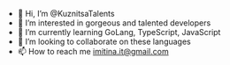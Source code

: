 - 👋 Hi, I’m @KuznitsaTalents
- 👀 I’m interested in gorgeous and talented developers
- 🌱 I’m currently learning GoLang, TypeScript, JavaScript
- 💞️ I’m looking to collaborate on these languages
- 📫 How to reach me imitina.it@gmail.com

<!---
KuznitsaTalents/KuznitsaTalents is a ✨ special ✨ repository because its `README.md` (this file) appears on your GitHub profile.
You can click the Preview link to take a look at your changes.
--->
